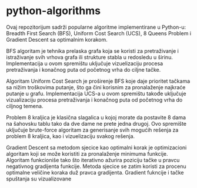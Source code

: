 # python-algorithms

Ovaj repozitorijum sadrži popularne algoritme implementirane u Python-u: Breadth First Search (BFS), Uniform Cost Search (UCS), 8 Queens Problem i Gradient Descent sa optimalnim korakom.

BFS algoritam je tehnika prelaska grafa koja se koristi za pretraživanje i istraživanje svih vrhova grafa ili strukture stabla u redosledu u širinu. Implementacija u ovom spremištu uključuje vizuelizaciju procesa pretraživanja i konačnog puta od početnog vrha do ciljne tačke.

Algoritam Uniform Cost Search je proširenje BFS koje daje prioritet tačkama sa nižim troškovima putanje, što ga čini korisnim za pronalaženje najkraće putanje u grafu. Implementacija UCS-a u ovom spremištu takođe uključuje vizualizaciju procesa pretraživanja i konačnog puta od početnog vrha do ciljnog temena.

Problem 8 kraljica je klasična slagalica u kojoj morate da postavite 8 dama na šahovsku tablu tako da dve dame ne prete jedna drugoj. Ovo spremište uključuje brute-force algoritam za generisanje svih mogućih rešenja za problem 8 kraljica, kao i vizuelizaciju svakog rešenja.

Gradient Descent sa metodom sjecice kao optimalni korak je optimizacioni algoritam koji se može koristiti za pronalaženje minimuma funkcije. Algoritam funkcioniše tako što iterativno ažurira poziciju tačke u pravcu negativnog gradijenta funkcije. Metoda sjecice se zatim koristi za procenu optimalne veličine koraka duž pravca gradijenta. Gradient fukncije i tačke spuštanja su vizualizovane
